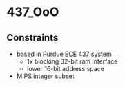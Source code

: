 # 437_OoO

## Constraints
- based in Purdue ECE 437 system
  - 1x blocking 32-bit ram interface
  - lower 16-bit address space
- MIPS integer subset
